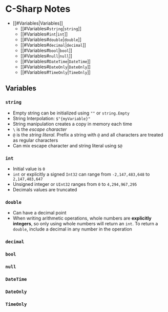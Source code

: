 # C-Sharp Notes
- [[#Variables|Variables]]
	- [[#Variables#`string`|`string`]]
	- [[#Variables#`int`|`int`]]
	- [[#Variables#`double`|`double`]]
	- [[#Variables#`decimal`|`decimal`]]
	- [[#Variables#`bool`|`bool`]]
	- [[#Variables#`null`|`null`]]
	- [[#Variables#`DateTime`|`DateTime`]]
	- [[#Variables#`DateOnly`|`DateOnly`]]
	- [[#Variables#`TimeOnly`|`TimeOnly`]]

## Variables

### `string`
- Empty string can be initialized using `""` or `string.Empty`
- String Interpolation: `$"{myVariable}"`
- String manipulation creates a copy in memory each time
- `\` is the *escape character*
- `@` is the *string literal*. Prefix a string with `@` and all characters are treated as regular characters
- Can mix escape character and string literal using `$@`

### `int`
- Initial value is `0`
- `int` or explicitly a signed `Int32` can range from `-2,147,483,648` to` 2,147,483,647`
- Unsigned integer or `UInt32` ranges from `0` to `4,294,967,295`
- Decimals values are truncated

### `double`
- Can have a decimal point
- When writing arithmetic operations, whole numbers are **explicitly integers**, so only using whole numbers will return an `int`. To return a `double`, include a decimal in any number in the operation

### `decimal`


### `bool`


### `null`


### `DateTime`


### `DateOnly`


### `TimeOnly`





